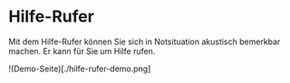 # Hilfe-Rufer
Mit dem Hilfe-Rufer können Sie sich in Notsituation akustisch bemerkbar machen. Er kann für Sie um Hilfe rufen.

!(Demo-Seite)[./hilfe-rufer-demo.png]
